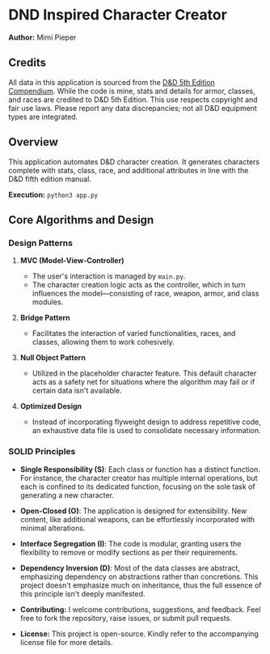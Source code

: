 # DND Inspired Character Creator
**Author:** Mimi Pieper

## Credits
All data in this application is sourced from the [D&D 5th Edition Compendium](https://roll20.net/compendium/dnd5e/Magic%20Items#h-Armor). While the code is mine, stats and details for armor, classes, and races are credited to D&D 5th Edition. This use respects copyright and fair use laws. Please report any data discrepancies; not all D&D equipment types are integrated.

## Overview
This application automates D&D character creation. It generates characters complete with stats, class, race, and additional attributes in line with the D&D fifth edition manual.

**Execution:** `python3 app.py`

## Core Algorithms and Design

### Design Patterns

1. **MVC (Model-View-Controller)**
    - The user's interaction is managed by `main.py`.
    - The character creation logic acts as the controller, which in turn influences the model—consisting of race, weapon, armor, and class modules.

2. **Bridge Pattern**
    - Facilitates the interaction of varied functionalities, races, and classes, allowing them to work cohesively.

3. **Null Object Pattern**
    - Utilized in the placeholder character feature. This default character acts as a safety net for situations where the algorithm may fail or if certain data isn't available.

4. **Optimized Design**
    - Instead of incorporating flyweight design to address repetitive code, an exhaustive data file is used to consolidate necessary information.

### SOLID Principles

- **Single Responsibility (S)**: Each class or function has a distinct function. For instance, the character creator has multiple internal operations, but each is confined to its dedicated function, focusing on the sole task of generating a new character.

- **Open-Closed (O)**: The application is designed for extensibility. New content, like additional weapons, can be effortlessly incorporated with minimal alterations.

- **Interface Segregation (I)**: The code is modular, granting users the flexibility to remove or modify sections as per their requirements.

- **Dependency Inversion (D)**: Most of the data classes are abstract, emphasizing dependency on abstractions rather than concretions. This project doesn't emphasize much on inheritance, thus the full essence of this principle isn't deeply manifested.

- **Contributing:**
I welcome contributions, suggestions, and feedback. Feel free to fork the repository, raise issues, or submit pull requests.

- **License:**
This project is open-source. Kindly refer to the accompanying license file for more details.
